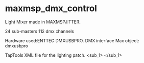 # maxmsp_dmx_control
Light Mixer made in MAXMSPJITTER.

24 sub-masters
112 dmx channels

Hardware used:ENTTEC DMXUSBPRO. 
DMX interface Max object: dmxusbpro

TapTools XML file for the lighting patch.
<sub_1>
    <file channel="1" value="255"/>
    <file channel="2" value="255"/>
</sub_1>
